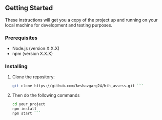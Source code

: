## Getting Started

These instructions will get you a copy of the project up and running on your local machine for development and testing purposes.

### Prerequisites

- Node.js (version X.X.X)
- npm (version X.X.X)

### Installing

1. Clone the repository:

   ```bash
   git clone https://github.com/keshavgarg24/hth_assess.git ```

2. Then do the following commands

    ```bash
   cd your_project
   npm install 
   npm start ```
